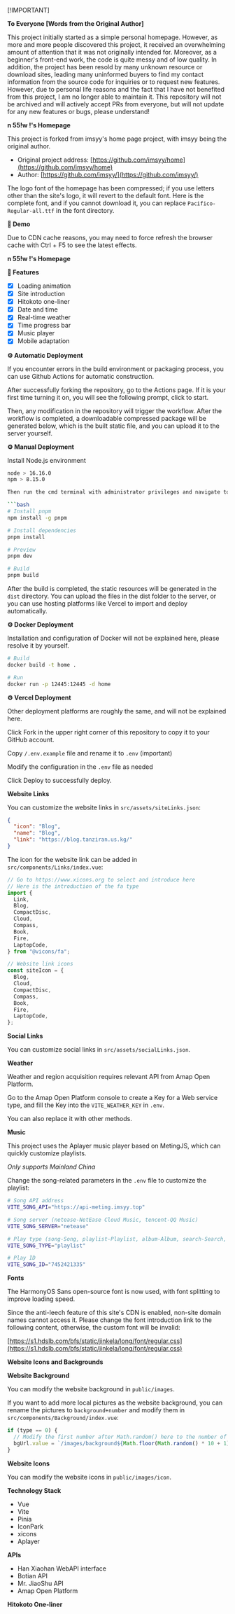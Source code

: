 [!IMPORTANT]

**To Everyone [Words from the Original Author]**

This project initially started as a simple personal homepage. However, as more and more people discovered this project, it received an overwhelming amount of attention that it was not originally intended for. Moreover, as a beginner's front-end work, the code is quite messy and of low quality. In addition, the project has been resold by many unknown resource or download sites, leading many uninformed buyers to find my contact information from the source code for inquiries or to request new features. However, due to personal life reasons and the fact that I have not benefited from this project, I am no longer able to maintain it. This repository will not be archived and will actively accept PRs from everyone, but will not update for any new features or bugs, please understand!

**n 55!w !'s Homepage**

This project is forked from imsyy's home page project, with imsyy being the original author.

- Original project address: [https://github.com/imsyy/home](https://github.com/imsyy/home)
- Author: [https://github.com/imsyy/](https://github.com/imsyy/)

The logo font of the homepage has been compressed; if you use letters other than the site's logo, it will revert to the default font. Here is the complete font, and if you cannot download it, you can replace `Pacifico-Regular-all.ttf` in the font directory.

**👀 Demo**

Due to CDN cache reasons, you may need to force refresh the browser cache with Ctrl + F5 to see the latest effects.

**n 55!w !'s Homepage**

**🎉 Features**

- [x] Loading animation
- [x] Site introduction
- [x] Hitokoto one-liner
- [x] Date and time
- [x] Real-time weather
- [x] Time progress bar
- [x] Music player
- [x] Mobile adaptation

**⚙️ Automatic Deployment**

If you encounter errors in the build environment or packaging process, you can use Github Actions for automatic construction.

After successfully forking the repository, go to the Actions page. If it is your first time turning it on, you will see the following prompt, click to start.

Then, any modification in the repository will trigger the workflow. After the workflow is completed, a downloadable compressed package will be generated below, which is the built static file, and you can upload it to the server yourself.

**⚙️ Manual Deployment**

Install Node.js environment

```bash
node > 16.16.0
npm > 8.15.0

Then run the cmd terminal with administrator privileges and navigate to the project root directory.

```bash
# Install pnpm
npm install -g pnpm

# Install dependencies
pnpm install

# Preview
pnpm dev

# Build
pnpm build
```

After the build is completed, the static resources will be generated in the `dist` directory. You can upload the files in the dist folder to the server, or you can use hosting platforms like Vercel to import and deploy automatically.

**⚙️ Docker Deployment**

Installation and configuration of Docker will not be explained here, please resolve it by yourself.

```bash
# Build
docker build -t home .

# Run
docker run -p 12445:12445 -d home
```

**⚙️ Vercel Deployment**

Other deployment platforms are roughly the same, and will not be explained here.

Click Fork in the upper right corner of this repository to copy it to your GitHub account.

Copy `/.env.example` file and rename it to `.env` (important)

Modify the configuration in the `.env` file as needed

Click Deploy to successfully deploy.

**Website Links**

You can customize the website links in `src/assets/siteLinks.json`:

```json
{
  "icon": "Blog",
  "name": "Blog",
  "link": "https://blog.tanziran.us.kg/"
}
```

The icon for the website link can be added in `src/components/Links/index.vue`:

```javascript
// Go to https://www.xicons.org to select and introduce here
// Here is the introduction of the fa type
import {
  Link,
  Blog,
  CompactDisc,
  Cloud,
  Compass,
  Book,
  Fire,
  LaptopCode,
} from "@vicons/fa";

// Website link icons
const siteIcon = {
  Blog,
  Cloud,
  CompactDisc,
  Compass,
  Book,
  Fire,
  LaptopCode,
};
```

**Social Links**

You can customize social links in `src/assets/socialLinks.json`.

**Weather**

Weather and region acquisition requires relevant API from Amap Open Platform.

Go to the Amap Open Platform console to create a Key for a Web service type, and fill the Key into the `VITE_WEATHER_KEY` in `.env`.

You can also replace it with other methods.

**Music**

This project uses the Aplayer music player based on MetingJS, which can quickly customize playlists.

*Only supports Mainland China*

Change the song-related parameters in the `.env` file to customize the playlist:

```bash
# Song API address
VITE_SONG_API="https://api-meting.imsyy.top"

# Song server (netease-NetEase Cloud Music, tencent-QQ Music)
VITE_SONG_SERVER="netease"

# Play type (song-Song, playlist-Playlist, album-Album, search-Search, artist-Artist)
VITE_SONG_TYPE="playlist"

# Play ID
VITE_SONG_ID="7452421335"
```

**Fonts**

The HarmonyOS Sans open-source font is now used, with font splitting to improve loading speed.

Since the anti-leech feature of this site's CDN is enabled, non-site domain names cannot access it. Please change the font introduction link to the following content, otherwise, the custom font will be invalid:

[https://s1.hdslb.com/bfs/static/jinkela/long/font/regular.css](https://s1.hdslb.com/bfs/static/jinkela/long/font/regular.css)

**Website Icons and Backgrounds**

**Website Background**

You can modify the website background in `public/images`.

If you want to add more local pictures as the website background, you can rename the pictures to `background+number` and modify them in `src/components/Background/index.vue`:

```javascript
if (type == 0) {
  // Modify the first number after Math.random() here to the number of pictures
  bgUrl.value = `/images/background${Math.floor(Math.random() * 10 + 1)}.webp`;
}
```

**Website Icons**

You can modify the website icons in `public/images/icon`.

**Technology Stack**

- Vue
- Vite
- Pinia
- IconPark
- xicons
- Aplayer

**APIs**

- Han Xiaohan WebAPI interface
- Botian API
- Mr. JiaoShu API
- Amap Open Platform

**Hitokoto One-liner**
```